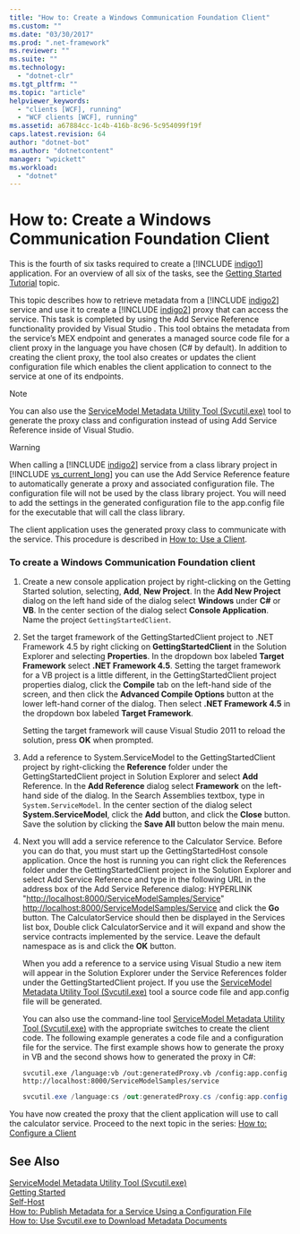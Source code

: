 ```yaml
---
title: "How to: Create a Windows Communication Foundation Client"
ms.custom: ""
ms.date: "03/30/2017"
ms.prod: ".net-framework"
ms.reviewer: ""
ms.suite: ""
ms.technology: 
  - "dotnet-clr"
ms.tgt_pltfrm: ""
ms.topic: "article"
helpviewer_keywords: 
  - "clients [WCF], running"
  - "WCF clients [WCF], running"
ms.assetid: a67884cc-1c4b-416b-8c96-5c954099f19f
caps.latest.revision: 64
author: "dotnet-bot"
ms.author: "dotnetcontent"
manager: "wpickett"
ms.workload: 
  - "dotnet"
---
```

# How to: Create a Windows Communication Foundation Client
This is the fourth of six tasks required to create a [!INCLUDE [indigo1](../../../includes/indigo1-md.md)] application. For an overview of all six of the tasks, see the [Getting Started Tutorial](../../../docs/framework/wcf/getting-started-tutorial.md) topic.  
  
 This topic describes how to retrieve metadata from a [!INCLUDE [indigo2](../../../includes/indigo2-md.md)] service and use it to create a [!INCLUDE [indigo2](../../../includes/indigo2-md.md)] proxy that can access the service. This task is completed by using the Add Service Reference functionality provided by Visual Studio . This tool obtains the metadata from the service’s MEX endpoint and generates a managed source code file for a client proxy in the language you have chosen (C# by default). In addition to creating the client proxy, the tool also creates or updates the client configuration file which enables the client application to connect to the service at one of its endpoints.  
  
> [!NOTE]
>  You can also use the [ServiceModel Metadata Utility Tool (Svcutil.exe)](../../../docs/framework/wcf/servicemodel-metadata-utility-tool-svcutil-exe.md) tool to generate the proxy class and configuration instead of using Add Service Reference inside of Visual Studio.  
  
> [!WARNING]
>  When calling a [!INCLUDE [indigo2](../../../includes/indigo2-md.md)] service from a class library project in [!INCLUDE [vs_current_long](../../../includes/vs-current-long-md.md)] you can use the Add Service Reference feature to automatically generate a proxy and associated configuration file.  The configuration file will not be used by the class library project. You will need to add the settings in the generated configuration file to the app.config file for the executable that will call the class library.  
  
 The client application uses the generated proxy class to communicate with the service. This procedure is described in [How to: Use a Client](../../../docs/framework/wcf/how-to-use-a-wcf-client.md).  
  
### To create a Windows Communication Foundation client  
  
1. Create a new console application project by right-clicking on the Getting Started solution, selecting, **Add**, **New Project**. In the **Add New Project** dialog on the left hand side of the dialog select **Windows** under **C#** or **VB**. In the center section of the dialog select **Console Application**. Name the project `GettingStartedClient`.  
  
2. Set the target framework of the GettingStartedClient project to .NET Framework 4.5 by right clicking on **GettingStartedClient** in the Solution Explorer and selecting **Properties**. In the dropdown box labeled **Target Framework** select **.NET Framework 4.5**. Setting the target framework for a VB project is a little different, in the GettingStartedClient project properties dialog, click the **Compile** tab on the left-hand side of the screen, and then click the **Advanced Compile Options** button at the lower left-hand corner of the dialog. Then select **.NET Framework 4.5** in the dropdown box labeled **Target Framework**.  
  
    Setting the target framework will cause Visual Studio 2011 to reload the solution, press **OK** when prompted.  
  
3. Add a reference to System.ServiceModel to the GettingStartedClient project by right-clicking the **Reference** folder under the GettingStartedClient project in Solution Explorer and select **Add** Reference. In the **Add Reference** dialog select **Framework** on the left-hand side of the dialog. In the Search Assemblies textbox, type in `System.ServiceModel`. In the center section of the dialog select **System.ServiceModel**, click the **Add** button, and click the **Close** button. Save the solution by clicking the **Save All** button below the main menu.  
  
4. Next you wlll add a service reference to the Calculator Service. Before you can do that, you must start up the GettingStartedHost console application. Once the host is running you can right click the References folder under the GettingStartedClient project in the Solution Explorer and select Add Service Reference and type in the following URL in the address box of the Add Service Reference dialog:  HYPERLINK "<http://localhost:8000/ServiceModelSamples/Service>" <http://localhost:8000/ServiceModelSamples/Service> and   click the **Go** button. The CalculatorService should then be displayed in the Services list box, Double click CalculatorService and it will expand and show the service contracts implemented by the service. Leave the default namespace as is and click the **OK** button.  
  
    When you add a reference to a service using Visual Studio a new item will appear in the Solution Explorer under the Service References folder under the GettingStartedClient project.  If you use the [ServiceModel Metadata Utility Tool (Svcutil.exe)](../../../docs/framework/wcf/servicemodel-metadata-utility-tool-svcutil-exe.md) tool a source code file and app.config file will be generated.  
  
    You can also use the command-line tool [ServiceModel Metadata Utility Tool (Svcutil.exe)](../../../docs/framework/wcf/servicemodel-metadata-utility-tool-svcutil-exe.md) with the appropriate switches to create the client code. The following example generates a code file and a configuration file for the service. The first example shows how to generate the proxy in VB and the second shows how to generated the proxy in C#:  
  
   ```  
   svcutil.exe /language:vb /out:generatedProxy.vb /config:app.config http://localhost:8000/ServiceModelSamples/service  
   ```  
  
   ```csharp  
   svcutil.exe /language:cs /out:generatedProxy.cs /config:app.config http://localhost:8000/ServiceModelSamples/service  
   ```  
  
 You have now created the proxy that the client application will use to call the calculator service. Proceed to the next topic in the series: [How to: Configure a Client](../../../docs/framework/wcf/how-to-configure-a-basic-wcf-client.md)  
  
## See Also  
 [ServiceModel Metadata Utility Tool (Svcutil.exe)](../../../docs/framework/wcf/servicemodel-metadata-utility-tool-svcutil-exe.md)  
 [Getting Started](../../../docs/framework/wcf/samples/getting-started-sample.md)  
 [Self-Host](../../../docs/framework/wcf/samples/self-host.md)  
 [How to: Publish Metadata for a Service Using a Configuration File](../../../docs/framework/wcf/feature-details/how-to-publish-metadata-for-a-service-using-a-configuration-file.md)  
 [How to: Use Svcutil.exe to Download Metadata Documents](../../../docs/framework/wcf/feature-details/how-to-use-svcutil-exe-to-download-metadata-documents.md)
